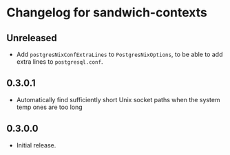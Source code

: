 # Changelog for sandwich-contexts

## Unreleased

* Add `postgresNixConfExtraLines` to `PostgresNixOptions`, to be able to add extra lines to `postgresql.conf`.

## 0.3.0.1

* Automatically find sufficiently short Unix socket paths when the system temp ones are too long

## 0.3.0.0

* Initial release.
